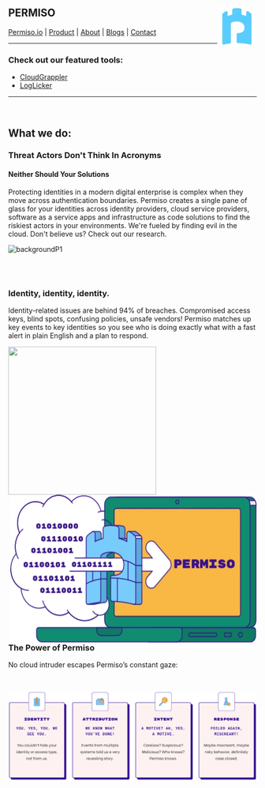 ## PERMISO  <img align="right" src="https://github.com/Permiso-io-tools/.github/blob/main/permiso.jpg" height="80" width="80"/>
[Permiso.io](https://permiso.io)  |  [Product](https://permiso.io/product/)  |  [About](https://permiso.io/about)  |  [Blogs](https://permiso.io/blogs)  |  [Contact](https://permiso.io/contact)
***
### Check out our featured tools:
- [CloudGrappler](https://github.com/Permiso-io-tools/CloudGrappler)
- [LogLicker](https://github.com/Permiso-io-tools/LogLicker)
***
<br/>

## What we do:
### Threat Actors Don't Think In Acronyms
#### Neither Should Your Solutions 

Protecting identities in a modern digital enterprise is complex when they move across authentication boundaries. Permiso creates a single pane of glass for your identities across identity providers, cloud service providers, software as a service apps and infrastructure as code solutions to find the riskiest actors in your environments. We're fueled by finding evil in the cloud. Don't believe us? Check out our research. 

![](https://permiso.io/hubfs/illustration-unicorn-and-wall-png.webp "backgroundP1")

<br/>
<br/>

### Identity, identity, identity.
Identity-related issues are behind 94% of breaches. Compromised access keys, blind spots, confusing policies, unsafe vendors! Permiso matches up key events to key identities so you see who is doing exactly what with a fast alert in plain English and a plan to respond. 

<img align="left" src="https://permiso.io/hubfs/Product.webp" height="300" width="300"/>
<img align="right" src="https://github.com/Permiso-io-tools/.github/blob/main/icon2.png" height="300" width="500"/>

<br clear="left"/>

<br/>
<br/>

### The Power of Permiso
No cloud intruder escapes Permiso’s constant gaze:

<br/>

![](https://github.com/Permiso-io-tools/.github/blob/main/icon1.png "backgroundP2")
